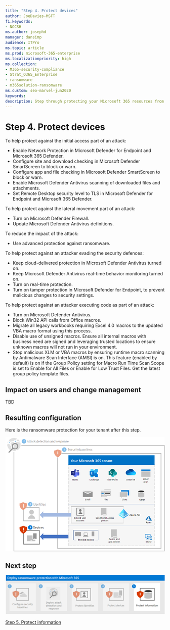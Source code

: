 ```yaml
---
title: "Step 4. Protect devices"
author: JoeDavies-MSFT
f1.keywords:
- NOCSH
ms.author: josephd
manager: dansimp
audience: ITPro
ms.topic: article
ms.prod: microsoft-365-enterprise
ms.localizationpriority: high
ms.collection:
- M365-security-compliance
- Strat_O365_Enterprise
- ransomware
- m365solution-ransomware
ms.custom: seo-marvel-jun2020
keywords: 
description: Step through protecting your Microsoft 365 resources from ransomware attacks.
---
```


# Step 4. Protect devices

To help protect against the initial access part of an attack:

- Enable Network Protection in Microsoft Defender for Endpoint and Microsoft 365 Defender.
- Configure site and download checking in Microsoft Defender SmartScreen to block or warn.
- Configure app and file checking in Microsoft Defender SmartScreen to block or warn.
- Enable Microsoft Defender Antivirus scanning of downloaded files and attachments.
- Set Remote Desktop security level to TLS in Microsoft Defender for Endpoint and Microsoft 365 Defender.

To help protect against the lateral movement part of an attack:

- Turn on Microsoft Defender Firewall.
- Update Microsoft Defender Antivirus definitions.


To reduce the impact of the attack:

- Use advanced protection against ransomware.

To help protect against an attacker evading the security defences:

- Keep cloud-delivered protection in Microsoft Defender Antivirus turned on.
- Keep Microsoft Defender Antivirus real-time behavior monitoring turned on.
- Turn on real-time protection.
- Turn on tamper protection in Microsoft Defender for Endpoint, to prevent malicious changes to security settings.

To help protect against an attacker executing code as part of an attack:

- Turn on Microsoft Defender Antivirus.
- Block Win32 API calls from Office macros.
- Migrate all legacy workbooks requiring Excel 4.0 macros to the updated VBA macro format using this process.
- Disable use of unsigned macros. Ensure all internal macros with business need are signed and leveraging trusted locations to ensure unknown macros will not run in your environment.
- Stop malicious XLM or VBA macros by ensuring runtime macro scanning by Antimalware Scan Interface (AMSI) is on. This feature (enabled by default) is on if the Group Policy setting for Macro Run Time Scan Scope is set to Enable for All Files or Enable for Low Trust Files. Get the latest group policy template files.

## Impact on users and change management

TBD

## Resulting configuration

Here is the ransomware protection for your tenant after this step.

![Ransomware protection for your Microsoft 365 tenant after Step 4](../media/protect-against-ransomware-microsoft-365/protect-against-ransomware-microsoft-365-architecture-step4.png)

## Next step

[![Step 5 for ransomware protection with Microsoft 365](../media/protect-against-ransomware-microsoft-365/protect-against-ransomware-microsoft-365-step5.png)](protect-against-ransomware-microsoft-365-step5.md)

[Step 5. Protect information](protect-against-ransomware-microsoft-365-step5.md)
